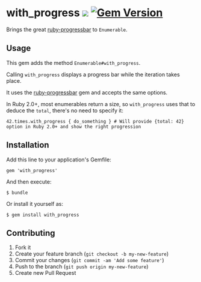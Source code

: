 # with_progress [<img src="https://travis-ci.org/marcandre/with_progress.png?branch=master">](https://travis-ci.org/marcandre/with_progress) [<img src="https://badge.fury.io/rb/with_progress.png" alt="Gem Version" />](http://badge.fury.io/rb/with_progress)

Brings the great [ruby-progressbar](https://github.com/jfelchner/ruby-progressbar) to `Enumerable`.

## Usage

This gem adds the method `Enumerable#with_progress`.

Calling `with_progress` displays a progress bar while the iteration takes place.

It uses the [ruby-progressbar](https://github.com/jfelchner/ruby-progressbar) gem and accepts the same options.

In Ruby 2.0+, most enumerables return a size, so `with_progress` uses that to deduce the `total`, there's no need to specify it:

	42.times.with_progress { do_something } # Will provide {total: 42} option in Ruby 2.0+ and show the right progression

## Installation

Add this line to your application's Gemfile:

    gem 'with_progress'

And then execute:

    $ bundle

Or install it yourself as:

    $ gem install with_progress


## Contributing

1. Fork it
2. Create your feature branch (`git checkout -b my-new-feature`)
3. Commit your changes (`git commit -am 'Add some feature'`)
4. Push to the branch (`git push origin my-new-feature`)
5. Create new Pull Request

